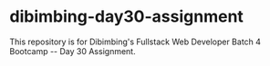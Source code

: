 # dibimbing-day30-assignment
This repository is for Dibimbing's Fullstack Web Developer Batch 4 Bootcamp -- Day 30 Assignment.
